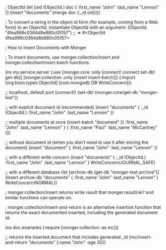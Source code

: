 ; ObjectId
(let [oid (ObjectId.)
      doc { :first_name "John" :last_name "Lennon" }]
  (insert "documents" (merge doc {:_id oid})))

; To convert a string in the object id form (for example, coming from a Web form) to an ObjectId, instantiate ObjectId with an argument:
(ObjectId. "4fea999c0364d8e880c05157") ;; => #<ObjectId 4fea999c0364d8e880c05157>


; How to Insert Documents with Monger

; To insert documents, use monger.collection/insert and monger.collection/insert-batch functions.

(ns my.service.server
  (:use [monger.core :only [connect! connect set-db! get-db]]
        [monger.collection :only [insert insert-batch]])
  (:import [org.bson.types ObjectId]
           [com.mongodb DB WriteConcern]))

;; localhost, default port
(connect!)
(set-db! (monger.core/get-db "monger-test"))

;; with explicit document id (recommended)
(insert "documents" { :_id (ObjectId.) :first_name "John" :last_name "Lennon" })

;; multiple documents at once
(insert-batch "document" [{ :first_name "John" :last_name "Lennon" }
                          { :first_name "Paul" :last_name "McCartney" }])

;; without document id (when you don't need to use it after storing the document)
(insert "document" { :first_name "John" :last_name "Lennon" })

;; with a different write concern
(insert "documents" { :_id (ObjectId.) :first_name "John" :last_name "Lennon" } WriteConcern/JOURNAL_SAFE)

;; with a different database
(let [archive-db (get-db "monger-test.archive")]
  (insert archive-db "documents" { :first_name "John" :last_name "Lennon" } WriteConcern/NORMAL))

; monger.collection/insert returns write result that monger.result/ok? and similar functions can operate on.

; monger.collection/insert-and-return is an alternative insertion function that returns the exact documented inserted, including the generated document id:

(ns doc.examples
  (:require [monger.collection :as mc]))

;; returns the inserted document that includes generated _id
(mc/insert-and-return "documents" {:name "John" :age 30})
